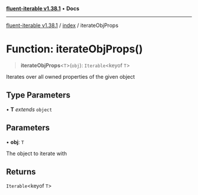 [**fluent-iterable v1.38.1**](../../README.md) • **Docs**

***

[fluent-iterable v1.38.1](../../README.md) / [index](../README.md) / iterateObjProps

# Function: iterateObjProps()

> **iterateObjProps**\<`T`\>(`obj`): `Iterable`\<keyof `T`\>

Iterates over all owned properties of the given object

## Type Parameters

• **T** *extends* `object`

## Parameters

• **obj**: `T`

The object to iterate with

## Returns

`Iterable`\<keyof `T`\>

